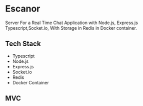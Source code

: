 # Escanor

Server For a Real Time Chat Application with Node.js, Express.js Typescript,Socket.io, With Storage in Redis in Docker container.

## Tech Stack

- Typescript
- Node.js
- Express.js
- Socket.io
- Redis
- Docker Container

## MVC
